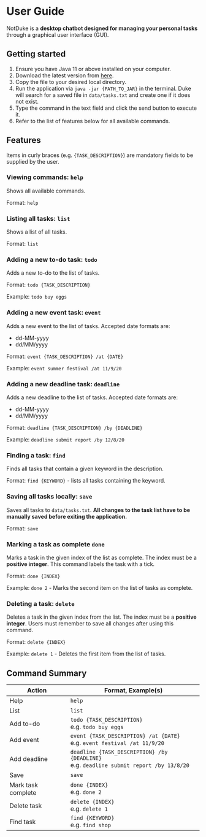 # User Guide
NotDuke is a **desktop chatbot designed for managing your personal tasks** 
through a graphical user interface (GUI). 

## Getting started
1. Ensure you have Java 11 or above installed on your computer.
1. Download the latest version from [here](https://github.com/StopTakingAllTheNames/ip/releases).
1. Copy the file to your desired local directory.
1. Run the application via `java -jar {PATH_TO_JAR}` in the terminal.
Duke will search for a saved file in `data/tasks.txt` and create one if it does 
not exist.
1. Type the command in the text field and click the send button to execute it.
1. Refer to the list of features below for all available commands.

## Features 
Items in curly braces (e.g. `{TASK_DESCRIPTION}`) are mandatory fields 
to be supplied by the user.

### Viewing commands: `help`
Shows all available commands.

Format: `help`

### Listing all tasks: `list`
Shows a list of all tasks.

Format: `list`

### Adding a new to-do task: `todo`
Adds a new to-do to the list of tasks.

Format: `todo {TASK_DESCRIPTION}`

Example: `todo buy eggs`

### Adding a new event task: `event`
Adds a new event to the list of tasks.
Accepted date formats are:
* dd-MM-yyyy
* dd/MM/yyyy

Format: `event {TASK_DESCRIPTION} /at {DATE}`

Example: `event summer festival /at 11/9/20`

### Adding a new deadline task: `deadline`
Adds a new deadline to the list of tasks.
Accepted date formats are:
* dd-MM-yyyy
* dd/MM/yyyy

Format: `deadline {TASK_DESCRIPTION} /by {DEADLINE}`

Example: `deadline submit report /by 12/8/20`

### Finding a task: `find`
Finds all tasks that contain a given keyword in the description.

Format: `find {KEYWORD}` - lists all tasks containing the keyword.

### Saving all tasks locally: `save`
Saves all tasks to `data/tasks.txt`. 
**All changes to the task list have to be manually saved before 
exiting the application.**

Format: `save`

### Marking a task as complete `done`
Marks a task in the given index of the list as complete. 
The index must be a **positive integer**. 
This command labels the task with a tick.

Format: `done {INDEX}`

Example: `done 2` - Marks the second item on the list of tasks as complete.

### Deleting a task: `delete`
Deletes a task in the given index from the list.
The index must be a **positive integer**.
Users must remember to save all changes after using this command.

Format: `delete {INDEX}`

Example: `delete 1` - Deletes the first item from the list of tasks.

## Command Summary

Action | Format, Example(s)
---|---
Help | `help`
List | `list`
Add to-do | `todo {TASK_DESCRIPTION}`<br> e.g. `todo buy eggs`
Add event | `event {TASK_DESCRIPTION} /at {DATE}`<br> e.g. `event festival /at 11/9/20`
Add deadline | `deadline {TASK_DESCRIPTION} /by {DEADLINE}`<br> e.g. `deadline submit report /by 13/8/20`
Save | `save`
Mark task complete | `done {INDEX}`<br> e.g. `done 2`
Delete task | `delete {INDEX}`<br> e.g. `delete 1`
Find task | `find {KEYWORD}`<br> e.g. `find shop`